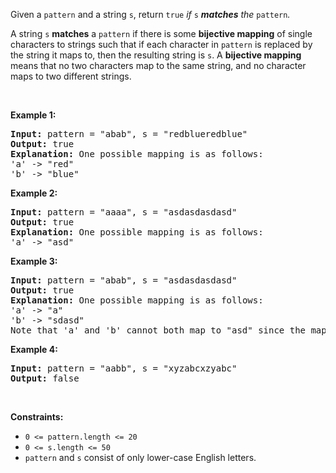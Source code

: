<div><p>Given a <code>pattern</code> and a string <code>s</code>, return <code>true</code><em> if </em><code>s</code><em> <strong>matches</strong> the </em><code>pattern</code><em>.</em></p>

<p>A string <code>s</code> <b>matches</b> a <code>pattern</code> if there is some <strong>bijective mapping</strong> of single characters to strings such that if each character in <code>pattern</code> is replaced by the string it maps to, then the resulting string is <code>s</code>. A <strong>bijective mapping</strong> means that no two characters map to the same string, and no character maps to two different strings.</p>

<p>&nbsp;</p>
<p><strong>Example 1:</strong></p>

<pre><strong>Input:</strong> pattern = "abab", s = "redblueredblue"
<strong>Output:</strong> true
<strong>Explanation:</strong> One possible mapping is as follows:
'a' -&gt; "red"
'b' -&gt; "blue"</pre>

<p><strong>Example 2:</strong></p>

<pre><strong>Input:</strong> pattern = "aaaa", s = "asdasdasdasd"
<strong>Output:</strong> true
<strong>Explanation:</strong> One possible mapping is as follows:
'a' -&gt; "asd"
</pre>

<p><strong>Example 3:</strong></p>

<pre><strong>Input:</strong> pattern = "abab", s = "asdasdasdasd"
<strong>Output:</strong> true
<strong>Explanation:</strong> One possible mapping is as follows:
'a' -&gt; "a"
'b' -&gt; "sdasd"
Note that 'a' and 'b' cannot both map to "asd" since the mapping is a bijection.
</pre>

<p><strong>Example 4:</strong></p>

<pre><strong>Input:</strong> pattern = "aabb", s = "xyzabcxzyabc"
<strong>Output:</strong> false
</pre>

<p>&nbsp;</p>
<p><strong>Constraints:</strong></p>

<ul>
	<li><code>0 &lt;= pattern.length &lt;= 20</code></li>
	<li><code>0 &lt;= s.length &lt;= 50</code></li>
	<li><code>pattern</code> and <code>s</code> consist of only lower-case English letters.</li>
</ul>
</div>
